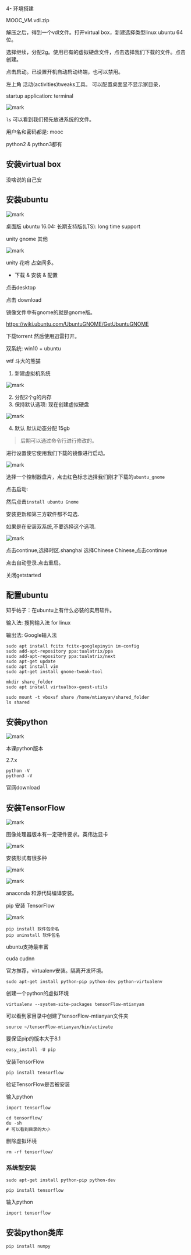 4- 环境搭建

MOOC_VM.vdl.zip

解压之后，得到一个vdl文件。打开virtual box，新建选择类型linux
ubuntu 64位。

选择继续，分配2g。使用已有的虚拟硬盘文件，点击选择我们下载的文件。点击创建。

点击启动。已设置开机自动启动终端，也可以禁用。

左上角 活动(activities)tweaks工具。
可以配置桌面显不显示家目录，

startup application: terminal

![mark](http://myphoto.mtianyan.cn/blog/180322/gCH27B9C6d.png?imageslim)

`ls` 可以看到我们预先放进系统的文件。

用户名和密码都是: mooc

python2 & python3都有

## 安装virtual box

没啥说的自己安

## 安装ubuntu

![mark](http://myphoto.mtianyan.cn/blog/180210/FFaf5f1B21.png?imageslim)

桌面版 ubuntu 16.04: 长期支持版(LTS): long time support

unity gnome 其他

![mark](http://myphoto.mtianyan.cn/blog/180210/6Iee2I2iFA.png?imageslim)

unity 花哨 占空间多。

- 下载 & 安装 & 配置

点击desktop

点击 download

镜像文件中有gnome的就是gnome版。

https://wiki.ubuntu.com/UbuntuGNOME/GetUbuntuGNOME

下载torrent 然后使用迅雷打开。

双系统: win10 + ubuntu

wtf 斗大的熊猫

1. 新建虚拟机系统

![mark](http://myphoto.mtianyan.cn/blog/180210/l00878c1GL.png?imageslim)

2. 分配2个g的内存
3. 保持默认选项: 现在创建虚拟硬盘

![mark](http://myphoto.mtianyan.cn/blog/180210/lkc204259A.png?imageslim)

4. 默认 默认动态分配 15gb

>后期可以通过命令行进行修改的。

进行设置使它使用我们下载的镜像进行启动。

![mark](http://myphoto.mtianyan.cn/blog/180210/BHd7L2JjJa.png?imageslim)

选择一个控制器盘片，点击红色标志选择我们刚才下载的`ubuntu_gnome`

点击启动:

然后点击`install ubuntu Gnome`

安装更新和第三方软件都不勾选.

如果是在安装双系统,不要选择这个选项.

![mark](http://myphoto.mtianyan.cn/blog/180210/CbAkeBfGA0.png?imageslim)

点击continue,选择时区.shanghai 选择Chinese Chinese,点击continue

点击自动登录.点击重启。

关闭getstarted

## 配置ubuntu

知乎帖子：在ubuntu上有什么必装的实用软件。

输入法: 搜狗输入法 for linux

输出法: Google输入法

```
sudo apt install fcitx fcitx-googlepinyin im-config
sudo add-apt-repository ppa:tualatrix/ppa
sudo add-apt-repository ppa:tualatrix/next
sudo apt-get update
sudo apt install vim
sudo apt-get install gnome-tweak-tool

mkdir share_folder
sudo apt install virtualbox-guest-utils

sudo mount -t vboxsf share /home/mtianyan/shared_folder
ls shared
```

## 安装python

![mark](http://myphoto.mtianyan.cn/blog/180322/jh5iJ494L7.png?imageslim)

本课python版本

2.7.x

```
python -V
python3 -V
```

官网download 

## 安装TensorFlow

![mark](http://myphoto.mtianyan.cn/blog/180322/IBa3L9E19K.png?imageslim)

图像处理器版本有一定硬件要求。英伟达显卡

![mark](http://myphoto.mtianyan.cn/blog/180322/bbFljCHi2H.png?imageslim)

安装形式有很多种

![mark](http://myphoto.mtianyan.cn/blog/180322/KaG9JeF4Ae.png?imageslim)

![mark](http://myphoto.mtianyan.cn/blog/180322/Lh36KjAACD.png?imageslim)

anaconda 和源代码编译安装。

pip 安装 TensorFlow

![mark](http://myphoto.mtianyan.cn/blog/180322/b0kB0dA4je.png?imageslim)

```
pip install 软件包命名
pip uninstall 软件包名
```

ubuntu支持最丰富

cuda cudnn

官方推荐，virtualenv安装。隔离开发环境。

```
sudo apt-get install python-pip python-dev python-virtualenv
```

创建一个python的虚拟环境

```
virtualenv --system-site-packages tensorFlow-mtianyan
```

可以看到家目录中创建了tensorFlow-mtianyan文件夹

```
source ~/tensorFlow-mtianyan/bin/activate
```

要保证pip的版本大于8.1

```python
easy_install -U pip
```

安装TensorFlow

```
pip install tensorflow
```

验证TensorFlow是否被安装

输入python

```
import tensorflow
```

```
cd tensorflow/
du -sh
# 可以看到目录的大小
```

删除虚拟环境

```
rm -rf tensorflow/
```
### 系统型安装

```
sudo apt-get install python-pip python-dev
```

```
pip install tensorflow
```

输入python

```
import tensorflow
```

## 安装python类库

```
pip install numpy
```





